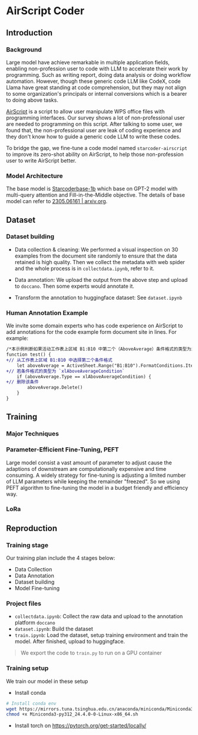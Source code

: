 # AirScript Coder

## Introduction

### Background

Large model have achieve remarkable in multiple application fields, enabling non-profession user to code with LLM to accelerate their work by programming. Such as writing report, doing data analysis or doing workflow automation. However, though these generic code LLM like CodeX, code Llama have great standing at code comprehension, but they may not align to some organization's principals or internal conversions which is a bearer to doing above tasks. 

[AirScript](https://airsheet.wps.cn/docs/guide/summary.html) is a script to allow user manipulate WPS office files with programming interfaces. Our survey shows a lot of non-professional user are needed to programming on this script. After talking to some user, we found that, the non-professional user are leak of coding experience and they don't know how to guide a generic code LLM to write these codes.

To bridge the gap, we fine-tune a code model named `starcoder-airscript` to improve its zero-shot ability on AirScript, to help those non-profession user to write AirScript better.

### Model Architecture

The base model is [Starcoderbase-1b](https://huggingface.co/bigcode/starcoderbase-1b) which base on GPT-2 model with multi-query attention and Fill-in-the-Middle objective. The details of base model can refer to [2305.06161 | arxiv.org](https://arxiv.org/abs/2305.06161).

## Dataset

### Dataset building

- Data collection & cleaning: We performed a visual inspection on 30 examples from the document site randomly to ensure that the data retained is high quality. Then we collect the metadata with web spider and the whole process is in `collectdata.ipynb`, refer to it.

- Data annotation: We upload the output from the above step and upload to `doccano`. Then some experts would annotate it.

- Transform the annotation to huggingface dataset: See `dataset.ipynb`

### Human Annotation Example

We invite some domain experts who has code experience on AirScript to add annotations for the code example form document site in lines. For example:

```diff
/*本示例判断如果活动工作表上区域 B1:B10 中第二个（AboveAverage）条件格式的类型为xlAboveAverageCondition，则删除该条件格式。*/
function test() {
+// 从工作表上区域 B1:B10 中选择第二个条件格式
    let aboveAverage = ActiveSheet.Range("B1:B10").FormatConditions.Item(2)
+// 若条件格式的类型为 `xlAboveAverageCondition`
    if (aboveAverage.Type == xlAboveAverageCondition) {
+// 删除该条件
        aboveAverage.Delete()
    }
}
```

## Training

### Major Techniques

### Parameter-Efficient Fine-Tuning, PEFT

Large model consist a vast amount of parameter to adjust cause the adaptions of downstream are computationally expensive and time consuming. A widely strategy for fine-tuning is adjusting a limited number of LLM parameters while keeping the remainder "freezed". So we using PEFT algorithm to fine-tuning the model in a budget friendly and efficiency way.

### LoRa



## Reproduction

### Training stage

Our training plan include the 4 stages below:

- Data Collection
- Data Annotation
- Dataset building
- Model Fine-tuning

### Project files

- `collectdata.ipynb`: Collect the raw data and upload to the annotation platform `doccano`
- `dataset.ipynb`: Build the dataset 
- `train.ipynb`: Load the dataset, setup training environment and train the model. After finished, upload to huggingface. 
> We export the code to `train.py` to run on a GPU container

### Training setup

We train our model in these setup

- Install conda 

```sh
# Install conda env
wget https://mirrors.tuna.tsinghua.edu.cn/anaconda/miniconda/Miniconda3-py312_24.4.0-0-Linux-x86_64.sh
chmod +x Miniconda3-py312_24.4.0-0-Linux-x86_64.sh
```

- Install torch on https://pytorch.org/get-started/locally/

